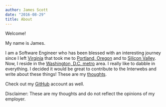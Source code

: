 ```yaml
---
author: James Scott
date: "2016-08-29"
title: About
---
```


Welcome!

My name is James.

I am a Software Engineer who has been blessed with an interesting journey since I left <a href="http://www.virginia.edu/">Virginia</a> that took me to <a href="http://en.wikipedia.org/wiki/Portland,_Oregon">Portland, Oregon</a> and to <a href="http://en.wikipedia.org/wiki/Silicon_Valley">Silicon Valley</a>. Now, I reside in the <a href="http://en.wikipedia.org/wiki/Washington_metropolitan_area">Washington, D.C. metro</a> area. I really like to dabble in everything. I decided it would be great to contribute to the Interwebs and write about these things! These are my <a href="http://jamescscott.io">thoughts</a>.

Check out my <a href="https://github.com/jcscottiii">GitHub</a> account as well.

Disclaimer: These are my thoughts and do not reflect the opinions of my employer.

